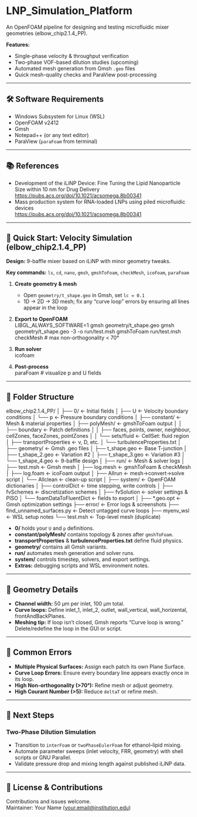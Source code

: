 # LNP_Simulation_Platform

An OpenFOAM pipeline for designing and testing microfluidic mixer geometries (elbow_chip2.1.4_PP).  

**Features:**  
- Single-phase velocity & throughput verification  
- Two-phase VOF-based dilution studies (upcoming)  
- Automated mesh generation from Gmsh `.geo` files  
- Quick mesh-quality checks and ParaView post-processing  

---

## 🛠 Software Requirements

- Windows Subsystem for Linux (WSL)  
- OpenFOAM v2412  
- Gmsh  
- Notepad++ (or any text editor)  
- ParaView (`paraFoam` from terminal)  

---

## 📚 References

- Development of the iLiNP Device: Fine Tuning the Lipid Nanoparticle Size within 10 nm for Drug Delivery  
  https://pubs.acs.org/doi/10.1021/acsomega.8b00341  
- Mass production system for RNA-loaded LNPs using piled microfluidic devices  
  https://pubs.acs.org/doi/10.1021/acsomega.8b00341  

---

## 🏁 Quick Start: Velocity Simulation (elbow_chip2.1.4_PP)

**Design:** 9-baffle mixer based on iLiNP with minor geometry tweaks.  

**Key commands:** `ls`, `cd`, `nano`, `gmsh`, `gmshToFoam`, `checkMesh`, `icoFoam`, `paraFoam`

1. **Create geometry & mesh**  
   - Open `geometry/t_shape.geo` in Gmsh, set `lc = 0.1`  
   - 1D → 2D → 3D mesh; fix any “curve loop” errors by ensuring all lines appear in the loop  
2. **Export to OpenFOAM**  
        LIBGL_ALWAYS_SOFTWARE=1 gmsh geometry/t_shape.geo
        gmsh geometry/t_shape.geo -3 -o run/test.msh
        gmshToFoam run/test.msh
        checkMesh # max non-orthogonality < 70°

3. **Run solver**  
        icofoam

4. **Post-process**  
        paraFoam # visualize p and U fields


---

## 📁 Folder Structure

elbow_chip2.1.4_PP/
│
├── 0/ ← Initial fields
│ ├── U ← Velocity boundary conditions
│ └── p ← Pressure boundary conditions
│
├── constant/ ← Mesh & material properties
│ ├── polyMesh/ ← gmshToFoam output
│ │ ├── boundary ← Patch definitions
│ │ ├── faces, points, owner, neighbour, cellZones, faceZones, pointZones
│ │ └── sets/fluid ← CellSet: fluid region
│ ├── transportProperties ← ν, D, etc.
│ └── turbulenceProperties.txt
│
├── geometry/ ← Gmsh .geo files
│ ├── t_shape.geo ← Base T-junction
│ ├── t_shape_2.geo ← Variation #2
│ ├── t_shape_3.geo ← Variation #3
│ └── t_shape_4.geo ← 9-baffle design
│
├── run/ ← Mesh & solver logs
│ ├── test.msh ← Gmsh mesh
│ ├── log.mesh ← gmshToFoam & checkMesh
│ ├── log.foam ← icoFoam output
│ ├── Allrun ← mesh→convert→solve script
│ └── Allclean ← clean-up script
│
├── system/ ← OpenFOAM dictionaries
│ ├── controlDict ← time stepping, write controls
│ ├── fvSchemes ← discretization schemes
│ ├── fvSolution ← solver settings & PISO
│ └── foamDataToFluentDict ← fields to export
│
├── *.geo.opt ← Gmsh optimization settings
├── error/ ← Error logs & screenshots
├── find_unnamed_surfaces.py ← Detect untagged curve loops
├── myenv_wsl ← WSL setup notes
└── test.msh ← Top-level mesh (duplicate)



- **0/** holds your `U` and `p` definitions.  
- **constant/polyMesh/** contains topology & zones after `gmshToFoam`.  
- **transportProperties** & **turbulenceProperties.txt** define fluid physics.  
- **geometry/** contains all Gmsh variants.  
- **run/** automates mesh generation and solver runs.  
- **system/** controls timestep, solvers, and export settings.  
- **Extras:** debugging scripts and WSL environment notes.

---

## 📐 Geometry Details

- **Channel width:** 50 µm per inlet, 100 µm total.  
- **Curve loops:** Define inlet_1, inlet_2, outlet, wall_vertical, wall_horizental, frontAndBackPlanes.  
- **Meshing tip:** If loop isn’t closed, Gmsh reports “Curve loop is wrong.” Delete/redefine the loop in the GUI or script.

---

## 🚧 Common Errors

- **Multiple Physical Surfaces:** Assign each patch its own Plane Surface.  
- **Curve Loop Errors:** Ensure every boundary line appears exactly once in its loop.  
- **High Non-orthogonality (>70°):** Refine mesh or adjust geometry.  
- **High Courant Number (>5):** Reduce `deltaT` or refine mesh.

---

## 🔮 Next Steps

### Two-Phase Dilution Simulation

- Transition to `interFoam` or `twoPhaseEulerFoam` for ethanol–lipid mixing.  
- Automate parameter sweeps (inlet velocity, FRR, geometry) with shell scripts or GNU Parallel.  
- Validate pressure drop and mixing length against published iLiNP data.

---

## 📝 License & Contributions

Contributions and issues welcome.  
Maintainer: Your Name (<your.email@institution.edu>)  

